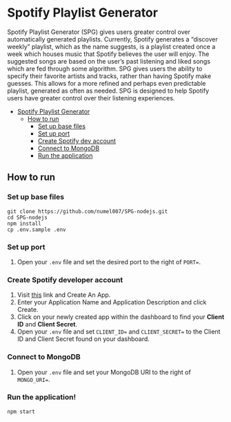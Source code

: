 # Spotify Playlist Generator
Spotify Playlist Generator (SPG) gives users greater control over automatically generated playlists. Currently, Spotify generates a “discover weekly” playlist, which as the name suggests, is a playlist created once a week which houses music that Spotify believes the user will enjoy. The suggested songs are based on the user’s past listening and liked songs which are fed through some algorithm. SPG gives users the ability to specify their favorite artists and tracks, rather than having Spotify make guesses. This allows for a more refined and perhaps even predictable playlist, generated as often as needed. SPG is designed to help Spotify users have greater control over their listening experiences.

- [Spotify Playlist Generator](#spotify-playlist-generator)
    - [How to run](#how-to-run)
        - [Set up base files](#set-up-base-files)
        - [Set up port](#set-up-port)
        - [Create Spotify dev account](#create-spotify-developer-account)
        - [Connect to MongoDB](#connect-to-mongodb)
        - [Run the application](#run-the-application)


## How to run
### Set up base files
```
git clone https://github.com/numel007/SPG-nodejs.git
cd SPG-nodejs
npm install
cp .env.sample .env
```

### Set up port
1. Open your `.env` file and set the desired port to the right of `PORT=`.

### Create Spotify developer account
1. Visit [this](#https://developer.spotify.com/dashboard) link and Create An App.
1. Enter your Application Name and Application Description and click Create.
1. Click on your newly created app within the dashboard to find your **Client ID** and **Client Secret**.
1. Open your `.env` file and set `CLIENT_ID=` and `CLIENT_SECRET=` to the Client ID and Client Secret found on your dashboard.

### Connect to MongoDB
1. Open your `.env` file and set your MongoDB URI to the right of `MONGO_URI=`.

### Run the application!
```
npm start
```